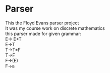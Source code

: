 # Parser   
This the Floyd Evans parser project   
It was my course work on discrete mathematics   
this parser made for given grammar:   
E-> E+T   
E->T   
T->T*F  
T->F  
F->(E)  
F->a  
